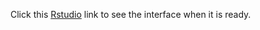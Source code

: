 Click this [Rstudio](https://[[HOST_SUBDOMAIN]]-8787-[[KATACODA_HOST]].environments.katacoda.com/) link to see the interface when it is ready. 
